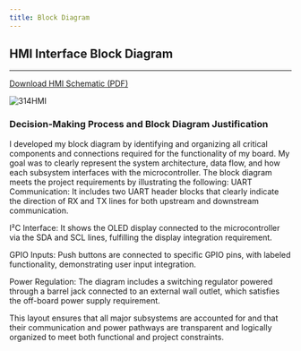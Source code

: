 ```yaml
---
title: Block Diagram
---
```

## HMI Interface Block Diagram
---
[Download HMI Schematic (PDF)](https://github.com/JahmelG10/JahmelG10.github.io/blob/main/314HMI.drawio.pdf?raw=true)

![314HMI](https://github.com/user-attachments/assets/d0099a2c-6e9a-4c51-9dbf-18a4bac1677b)






### **Decision-Making Process and Block Diagram Justification** 
I developed my block diagram by identifying and organizing all critical components and connections required for the functionality of my board. My goal was to clearly represent the system architecture, data flow, and how each subsystem interfaces with the microcontroller.
The block diagram meets the project requirements by illustrating the following:
UART Communication: It includes two UART header blocks that clearly indicate the direction of RX and TX lines for both upstream and downstream communication.


I²C Interface: It shows the OLED display connected to the microcontroller via the SDA and SCL lines, fulfilling the display integration requirement.


GPIO Inputs: Push buttons are connected to specific GPIO pins, with labeled functionality, demonstrating user input integration.


Power Regulation: The diagram includes a switching regulator powered through a barrel jack connected to an external wall outlet, which satisfies the off-board power supply requirement.


This layout ensures that all major subsystems are accounted for and that their communication and power pathways are transparent and logically organized to meet both functional and project constraints.




